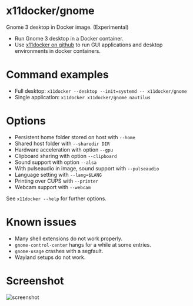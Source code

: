 # x11docker/gnome
Gnome 3 desktop in Docker image. (Experimental)

 - Run Gnome 3 desktop in a Docker container. 
 - Use [x11docker on github](https://github.com/mviereck/x11docker) to run GUI applications and desktop environments in docker containers.

# Command examples
 - Full desktop: `x11docker --desktop --init=systemd -- x11docker/gnome`
 - Single application: `x11docker x11docker/gnome nautilus`

# Options
 - Persistent home folder stored on host with   `--home`
 - Shared host folder with                      `--sharedir DIR`
 - Hardware acceleration with option            `--gpu`
 - Clipboard sharing with option                `--clipboard`
 - Sound support with option                    `--alsa`
 - With pulseaudio in image, sound support with `--pulseaudio`
 - Language setting with                        `--lang=$LANG`
 - Printing over CUPS with                      `--printer`
 - Webcam support with                          `--webcam`

See `x11docker --help` for further options.

# Known issues
 - Many shell extensions do not work properly.
 - `gnome-control-center` hangs for a while at some entries.
 - `gnome-usage` crashes with a segfault.
 - Wayland setups do not work.

# Screenshot
![screenshot](https://raw.githubusercontent.com/mviereck/x11docker/screenshots/screenshot-gnome.png "Gnome 3 desktop")
